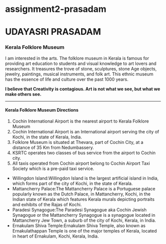 # assignment2-prasadam

# UDAYASRI PRASADAM


### Kerala Folklore Museum

I am interested in the arts. The folklore museum in Kerala is famous for providing art education to students and visual knowledge to art lovers and researchers. It treasures the trove of stone, sculptures, stone Age objects, jewelry, paintings, musical instruments, and folk art. This ethnic museum has the essence of life and culture over the past 1000 years.


**I believe that Creativity is contagious. Art is not what we see, but what we make others see.**


---

#### Kerala Folklore Museum Directions
1. Cochin International Airport is the nearest airport to Kerala Folklore Museum
2. Cochin International Airport is an International airport serving the city of Kochi, in the state of Kerala, India. 
3. Folklore Museum is situated at Thevara, part of Cochin City, at a distance of  35 Km from Nedumbassery.
4. KSRTC operates two classes of bus service from the airport to Cochin city.
5. All taxis operated from Cochin airport belong to Cochin Airport Taxi Society which is a pre-paid taxi service.



* Willingdon Island:Willingdon Island is the largest artificial island in India, which forms part of the city of Kochi, in the state of Kerala. 
* Mattancherry Palace:The Mattancherry Palace is a Portuguese palace popularly known as the Dutch Palace, in Mattancherry, Kochi, in the Indian state of Kerala which features Kerala murals depicting portraits and exhibits of the Rajas of Kochi.
* Paradesi Synagogue:The Paradesi Synagogue aka Cochin Jewish Synagogue or the Mattancherry Synagogue is a synagogue located in Mattancherry Jew Town, a suburb of the city of Kochi, Kerala, in India.
* Ernakulam Shiva Temple:Ernakulam Shiva Temple, also known as Ernakulathappan Temple is one of the major temples of Kerala, located in heart of Ernakulam, Kochi, Kerala, India.